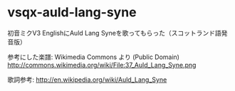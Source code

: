 vsqx-auld-lang-syne
===================

初音ミクV3 EnglishにAuld Lang Syneを歌ってもらった（スコットランド語発音版）

参考にした楽譜: Wikimedia Commons より (Public Domain)
http://commons.wikimedia.org/wiki/File:37_Auld_Lang_Syne.png

歌詞参考: http://en.wikipedia.org/wiki/Auld_Lang_Syne
